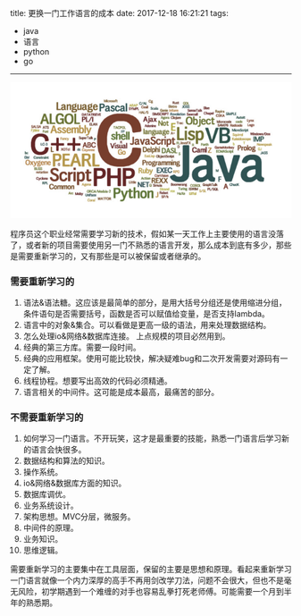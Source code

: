 title: 更换一门工作语言的成本
date: 2017-12-18 16:21:21
tags:
- java
- 语言
- python
- go

---

![](http://raw.githubusercontent.com/minotaursu/minotaursu.github.io/source/images/lang.jpg)

程序员这个职业经常需要学习新的技术，假如某一天工作上主要使用的语言没落了，或者新的项目需要使用另一门不熟悉的语言开发，那么成本到底有多少，那些是需要重新学习的，又有那些是可以被保留或者继承的。

### 需要重新学习的
1. 语法&语法糖。这应该是最简单的部分，是用大括号分组还是使用缩进分组，条件语句是否需要括号，函数是否可以赋值给变量，是否支持lambda。
2. 语言中的对象&集合。可以看做是更高一级的语法，用来处理数据结构。
3. 怎么处理io&网络&数据库连接。 上点规模的项目必然用到。
4. 经典的第三方库。需要一段时间。
5. 经典的应用框架。使用可能比较快，解决疑难bug和二次开发需要对源码有一定了解。
6. 线程协程。想要写出高效的代码必须精通。
7. 语言相关的中间件。这可能是成本最高，最痛苦的部分。

### 不需要重新学习的
1. 如何学习一门语言。不开玩笑，这才是最重要的技能，熟悉一门语言后学习新的语言会快很多。
2. 数据结构和算法的知识。
3. 操作系统。
4. io&网络&数据库方面的知识。
5. 数据库调优。
6. 业务系统设计。
7. 架构思想。MVC分层，微服务。
8. 中间件的原理。
9. 业务知识。
10. 思维逻辑。

需要重新学习的主要集中在工具层面，保留的主要是思想和原理。看起来重新学习一门语言就像一个内力深厚的高手不再用剑改学刀法，问题不会很大，但也不是毫无风险，初学期遇到一个难缠的对手也容易乱拳打死老师傅。可能需要一个月到半年的熟悉期。
